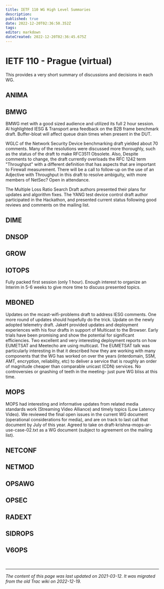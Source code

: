 ```yaml
---
title: IETF 110 WG High Level Summaries
description: 
published: true
date: 2022-12-20T02:36:50.352Z
tags: 
editor: markdown
dateCreated: 2022-12-20T02:36:45.675Z
---
```


# IETF 110 - Prague (virtual)

This provides a very short summary of discussions and decisions in each WG.

## ANIMA

## BMWG

BMWG met with a good sized audience and utilized its full 2 hour session. Al highlighted IESG & Transport area feedback on the B2B frame benchmark draft. Buffer-bloat will affect queue drain times when present in the DUT.

WGLC of the Network Security Device benchmarking draft yielded about 70 comments. Many of the resolutions were discussed more thoroughly, such as the status of the draft to make RFC3511 Obsolete. Also, Despite comments to change, the draft currently overloads the RFC 1242 term "Throughput" with a different definition that has aspects that are important to Firewall measurement. There will be a call to follow-up on the use of an Adjective with Throughput in this draft to resolve ambiguity, with more members of NetSec? Open in attendance.

The Multiple Loss Ratio Search Draft authors presented their plans for updates and algorithm fixes. The YANG test device control draft author participated in the Hackathon, and presented current status following good reviews and comments on the mailing list.

## DIME

## DNSOP

## GROW

## IOTOPS 
Fully packed first session (only 1 hour). Enough interest to organize an Interim in 5-6 weeks to give more time to discuss presented topics.

## MBONED 
Updates on the mcast-wifi-problems draft to address IESG comments. One more round of updates should hopefully do the trick. Update on the newly adopted telemetry draft. JakeH provided updates and deployment experiences with his four drafts in support of Multicast to the Browser. Early trials have been promising and show the potential for significant efficiencies. Two excellent and very interesting deployment reports on how EUMETSAT and Meetecho are using multicast. The EUMETSAT talk was particularly interesting in that it described how they are working with many components that the WG has worked on over the years (interdomain, SSM, AMT, encryption, reliability, etc) to deliver a service that is roughly an order of magnitude cheaper than comparable unicast (CDN) services. No controversies or gnashing of teeth in the meeting- just pure WG bliss at this time.

## MOPS 
MOPS had interesting and informative updates from related media standards work (Streaming Video Alliance) and timely topics (Low Latency Video). We reviewed the final open issues in the current WG document (operational considerations for media), and are on track to last call that document by July of this year. Agreed to take on draft-krishna-mops-ar-use-case-02.txt as a WG document (subject to agreement on the mailing list).

## NETCONF

## NETMOD

## OPSAWG

## OPSEC

## RADEXT

## SIDROPS

## V6OPS

&nbsp;
&nbsp;
&nbsp;

---

*The content of this page was last updated on 2021-03-12. It was migrated from the old Trac wiki on 2022-12-19.*
